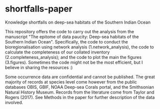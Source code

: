 # shortfalls-paper
Knowledge shortfalls on deep-sea habitats of the Southern Indian Ocean

This repository offers the code to carry out the analysis from the manuscript "The epitome of data paucity: Deep-sea habitats of the Southern Indian Ocean". Specifically, the code to conduct the bioregionalisation using network analysis (1.network_analysis), the code to calculate the completeness of our collated inventory (2.completeness_analysis); and the code to plot the main the figures (3.figures). Sometimes the code might not be the most efficient, but I believe in sharing the resources :)

Some occurrence data are confidential and cannot be published. The great majority of records at species level come however from the public databases OBIS, GBIF, NOAA Deep-sea Corals portal, and the Smithsonian Natural History Museum. Records from the literature come from Taylor and Rogers (2017). See Methods in the paper for further description of the data involved.
